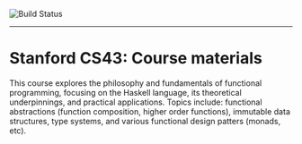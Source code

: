![Build Status](https://gitlab.com/pages/hakyll/badges/master/build.svg)

---

# Stanford CS43: Course materials

This course explores the philosophy and fundamentals of functional programming, focusing on the Haskell language, its theoretical underpinnings, and practical applications. Topics include: functional abstractions (function composition, higher order functions), immutable data structures, type systems, and various functional design patters (monads, etc).


